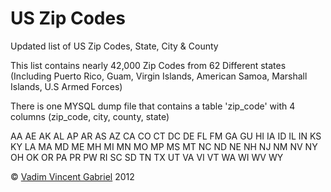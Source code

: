 US Zip Codes
============

Updated list of US Zip Codes, State, City &amp; County

This list contains nearly 42,000 Zip Codes from 62 Different states (Including Puerto Rico, Guam, Virgin Islands, American Samoa, Marshall Islands, U.S Armed Forces)

There is one MYSQL dump file that contains a table 'zip_code' with 4 columns (zip_code, city, county, state)

AA
AE
AK
AL
AP
AR
AS
AZ
CA
CO
CT
DC
DE
FL
FM
GA
GU
HI
IA
ID
IL
IN
KS
KY
LA
MA
MD
ME
MH
MI
MN
MO
MP
MS
MT
NC
ND
NE
NH
NJ
NM
NV
NY
OH
OK
OR
PA
PR
PW
RI
SC
SD
TN
TX
UT
VA
VI
VT
WA
WI
WV
WY


<p>&copy; <a href='http://vadimg.com' target="_blank">Vadim Vincent Gabriel</a> 2012</p>